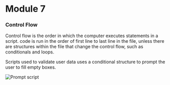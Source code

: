 
# Module 7

### Control Flow

Control flow is the order in which the computer executes statements in a script. code is run in the order of first line to last line in the file, unless there are structures within the file that change the control flow, such as conditionals and loops.

Scripts used to validate user data uses a conditional structure to prompt the user to fill empty boxes.

![Prompt script](https://cdn.discordapp.com/attachments/1072590442471890954/1075234824970850374/image.png)